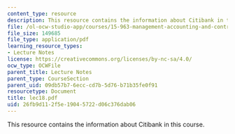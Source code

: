 ```yaml
---
content_type: resource
description: This resource contains the information about Citibank in this course.
file: /ol-ocw-studio-app/courses/15-963-management-accounting-and-control-spring-2007/26fb9d112f5e19045722d06c376dab06_lec18.pdf
file_size: 149685
file_type: application/pdf
learning_resource_types:
- Lecture Notes
license: https://creativecommons.org/licenses/by-nc-sa/4.0/
ocw_type: OCWFile
parent_title: Lecture Notes
parent_type: CourseSection
parent_uid: 09db57b7-6ecc-cd7b-5d76-b71b35fe0f91
resourcetype: Document
title: lec18.pdf
uid: 26fb9d11-2f5e-1904-5722-d06c376dab06
---
```

This resource contains the information about Citibank in this course.